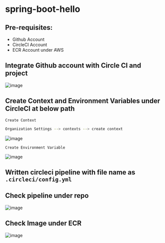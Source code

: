 # spring-boot-hello
## Pre-requisites:
  - Github Account
  - CircleCI Account
  - ECR Account under AWS
## Integrate Github account with Circle CI and project

![image](https://user-images.githubusercontent.com/58024415/178236237-6a4342d3-ec48-4c2d-b2e8-f2429d55b395.png)

## Create Context and Environment Variables under CircleCI at below path
```Create Context```
    
```bash
Organization Settings --> contexts --> create context
```

![image](https://user-images.githubusercontent.com/58024415/178236774-ba75aaf7-79a9-4f10-86ac-b8f688efdf79.png)
    
```Create Environment Variable```

![image](https://user-images.githubusercontent.com/58024415/178237268-7a315f4d-a257-4477-8fe0-a34fb57babf2.png)


## Written circleci pipeline with file name as ```.circleci/config.yml```

## Check pipeline under repo

![image](https://user-images.githubusercontent.com/58024415/178237419-9b5f9da7-c2eb-4554-a6d1-bdd9f40dd72e.png)

## Check Image under ECR

![image](https://user-images.githubusercontent.com/58024415/178237478-ba986ef8-6c35-4b82-b9cd-4d17753c1683.png)
